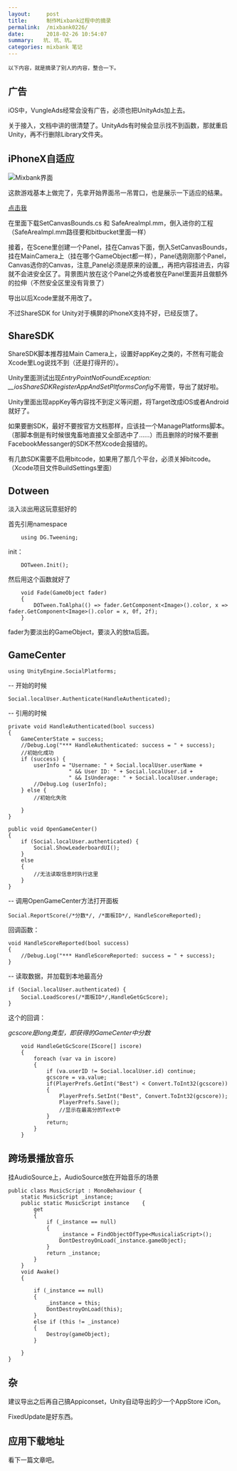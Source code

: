 ```yaml
---
layout:     post
title:      制作Mixbank过程中的摘录
permalink:  /mixbank0226/
date:       2018-02-26 10:54:07
summary:   坑、坑、坑。
categories: mixbank 笔记
---
```


    以下内容，就是摘录了别人的内容，整合一下。

## 广告

iOS中，VungleAds经常会没有广告，必须也把UnityAds加上去。

关于接入，文档中讲的很清楚了。UnityAds有时候会显示找不到函数，那就重启Unity，再不行删除Library文件夹。

## iPhoneX自适应

![Mixbank界面](https://i.loli.net/2018/02/25/5a929800b0ed3.png)

这款游戏基本上做完了，先拿开始界面吊一吊胃口，也是展示一下适应的结果。

[点击我](https://bitbucket.org/p12tic/iossafeareasplugin/src)

在里面下载SetCanvasBounds.cs 和 SafeAreaImpl.mm，倒入进你的工程（SafeAreaImpl.mm路径要和bitbucket里面一样）

接着，在Scene里创建一个Panel，挂在Canvas下面，倒入SetCanvasBounds，挂在MainCamera上（挂在哪个GameObject都一样），Panel选刚刚那个Panel，Canvas选你的Canvas，注意_Panel必须是原来的设置_，再把内容挂进去，内容就不会进安全区了。背景图片放在这个Panel之外或者放在Panel里面并且做额外的拉伸（不然安全区里没有背景了）

导出以后Xcode里就不用改了。

不过ShareSDK for Unity对于横屏的iPhoneX支持不好，已经反馈了。

## ShareSDK

ShareSDK脚本推荐挂Main Camera上，设置好appKey之类的，不然有可能会Xcode里Log说找不到（还是打得开的）。

Unity里面测试出现*EntryPointNotFoundException: __iosShareSDKRegisterAppAndSetPltformsConfig*不用管，导出了就好啦。

Unity里面出现appKey等内容找不到定义等问题，将Target改成iOS或者Android就好了。

如果要删SDK，最好不要按官方文档那样，应该挂一个ManagePlatforms脚本。（那脚本倒是有时候很鬼畜地直接又全部选中了……）而且删除的时候不要删FacebookMessanger的SDK不然Xcode会报错的。

有几款SDK需要不启用bitcode，如果用了那几个平台，必须关掉bitcode。（Xcode项目文件BuildSettings里面）

## Dotween

淡入淡出用这玩意挺好的

首先引用namespace

        using DG.Tweening;
        
init：
        
        DOTween.Init();
        
然后用这个函数就好了

    	void Fade(GameObject fader)
    	{
    		DOTween.ToAlpha(() => fader.GetComponent<Image>().color, x => fader.GetComponent<Image>().color = x, 0f, 2f);
    	}

fader为要淡出的GameObject，要淡入的放ta后面。

## GameCenter

    using UnityEngine.SocialPlatforms;

-- 开始的时候

    Social.localUser.Authenticate(HandleAuthenticated);
    
-- 引用的时候

	private void HandleAuthenticated(bool success)  
	{  
		GameCenterState = success;  
		//Debug.Log("*** HandleAuthenticated: success = " + success);  
		//初始化成功  
		if (success) {   
			userInfo = "Username: " + Social.localUser.userName +   
			           " && User ID: " + Social.localUser.id +   
			           " && IsUnderage: " + Social.localUser.underage;  
			//Debug.Log (userInfo);  
		} else {  
			//初始化失败  
          
		}  
	}

	public void OpenGameCenter()
	{
		if (Social.localUser.authenticated) {  
			Social.ShowLeaderboardUI();  
		}
		else
		{
			//无法读取信息时执行这里
		}
	}
	

-- 调用OpenGameCenter方法打开面板

    Social.ReportScore(/*分数*/, /*面板ID*/, HandleScoreReported);

回调函数：

    void HandleScoreReported(bool success)  
    {  
    	//Debug.Log("*** HandleScoreReported: success = " + success);  
    }  
    
-- 读取数据，并加载到本地最高分

	if (Social.localUser.authenticated) {  
		Social.LoadScores(/*面板ID*/,HandleGetGcScore);
	}
		
这个的回调：

*gcscore是long类型，即获得的GameCenter中分数*

        void HandleGetGcScore(IScore[] iscore)
        {
            foreach (var va in iscore)
            {
                if (va.userID != Social.localUser.id) continue;
                gcscore = va.value;
                if(PlayerPrefs.GetInt("Best") < Convert.ToInt32(gcscore))
                {
                    PlayerPrefs.SetInt("Best", Convert.ToInt32(gcscore));
                    PlayerPrefs.Save();
                    //显示在最高分的Text中
                }
                return;
            }
        }

## 跨场景播放音乐

挂AudioSource上，AudioSource放在开始音乐的场景

    public class MusicScript : MonoBehaviour {
        static MusicScript _instance;
        public static MusicScript instance    {
            get
            {
                if (_instance == null)
                {
                    _instance = FindObjectOfType<MusicaliaScript>();
                    DontDestroyOnLoad(_instance.gameObject);
                }
                return _instance;
            }
        }
        void Awake()
        {
    
            if (_instance == null)
            {
                _instance = this;
                DontDestroyOnLoad(this);
            }
            else if (this != _instance)
            {
                Destroy(gameObject);
            }
    
        }
    }   

## 杂

建议导出之后再自己搞Appiconset，Unity自动导出的少一个AppStore iCon。

FixedUpdate是好东西。

## 应用下载地址

看下一篇文章吧。
